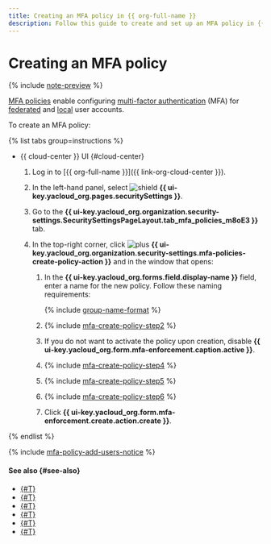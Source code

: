```yaml
---
title: Creating an MFA policy in {{ org-full-name }}
description: Follow this guide to create and set up an MFA policy in {{ org-full-name }}.
---
```


# Creating an MFA policy

{% include [note-preview](../../../_includes/note-preview.md) %}

[MFA policies](../../concepts/mfa.md#mfa-policies) enable configuring [multi-factor authentication](https://en.wikipedia.org/wiki/Multi-factor_authentication) (MFA) for [federated](../../../iam/concepts/users/accounts.md#saml-federation) and [local](../../../iam/concepts/users/accounts.md#local) user accounts.

To create an MFA policy:

{% list tabs group=instructions %}

- {{ cloud-center }} UI {#cloud-center}

  1. Log in to [{{ org-full-name }}]({{ link-org-cloud-center }}).
  1. In the left-hand panel, select ![shield](../../../_assets/console-icons/shield.svg) **{{ ui-key.yacloud_org.pages.securitySettings }}**.
  1. Go to the **{{ ui-key.yacloud_org.organization.security-settings.SecuritySettingsPageLayout.tab_mfa_policies_m8oE3 }}** tab.
  1. In the top-right corner, click ![plus](../../../_assets/console-icons/plus.svg) **{{ ui-key.yacloud_org.organization.security-settings.mfa-policies-create-policy-action }}** and in the window that opens:

      1. In the **{{ ui-key.yacloud_org.forms.field.display-name }}** field, enter a name for the new policy. Follow these naming requirements:

          {% include [group-name-format](../../../_includes/organization/group-name-format.md) %}
      1. {% include [mfa-create-policy-step2](../../../_includes/organization/mfa-create-policy-step2.md) %}
      1. If you do not want to activate the policy upon creation, disable **{{ ui-key.yacloud_org.form.mfa-enforcement.caption.active }}**.
      1. {% include [mfa-create-policy-step4](../../../_includes/organization/mfa-create-policy-step4.md) %}
      1. {% include [mfa-create-policy-step5](../../../_includes/organization/mfa-create-policy-step5.md) %}
      1. {% include [mfa-create-policy-step6](../../../_includes/organization/mfa-create-policy-step6.md) %}
      1. Click **{{ ui-key.yacloud_org.form.mfa-enforcement.create.action.create }}**.

{% endlist %}

{% include [mfa-policy-add-users-notice](../../../_includes/organization/mfa-policy-add-users-notice.md) %}

#### See also {#see-also}

* [{#T}](./update-policy.md)
* [{#T}](./add-users.md)
* [{#T}](./deactivate-reactivate-policy.md)
* [{#T}](./delete-policy.md)
* [{#T}](./manage-verification.md)
* [{#T}](../../concepts/mfa.md)